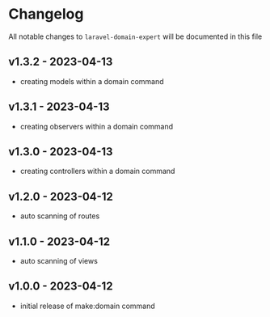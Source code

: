 # Changelog

All notable changes to `laravel-domain-expert` will be documented in this file

## v1.3.2 - 2023-04-13

- creating models within a domain command

## v1.3.1 - 2023-04-13

- creating observers within a domain command

## v1.3.0 - 2023-04-13

- creating controllers within a domain command

## v1.2.0 - 2023-04-12

- auto scanning of routes

## v1.1.0 - 2023-04-12

- auto scanning of views

## v1.0.0 - 2023-04-12

- initial release of make:domain command

